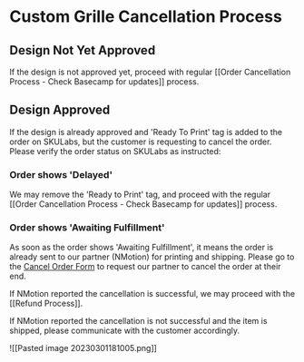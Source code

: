 # Custom Grille Cancellation Process
## Design Not Yet Approved

If the design is not approved yet, proceed with regular [[Order Cancellation Process - Check Basecamp for updates]] process.


## Design Approved

If the design is already approved and 'Ready To Print' tag is added to the order on SKULabs, but the customer is requesting to cancel the order. Please verify the order status on SKULabs as instructed:

### Order shows 'Delayed'

We may remove the 'Ready to Print' tag, and proceed with the regular [[Order Cancellation Process - Check Basecamp for updates]] process.


### Order shows 'Awaiting Fulfillment'

As soon as the order shows 'Awaiting Fulfillment', it means the order is already sent to our partner (NMotion) for printing and shipping. Please go to the [Cancel Order Form](https://docs.google.com/spreadsheets/d/1QWlU9GCxHrK5SsvI39NrN39Xlavc271mEfhcQ6IJk6k/edit#gid=1621356637) to request our partner to cancel the order at their end.

If NMotion reported the cancellation is successful, we may proceed with the [[Refund Process]].

If NMotion reported the cancellation is not successful and the item is shipped, please communicate with the customer accordingly.

![[Pasted image 20230301181005.png]]